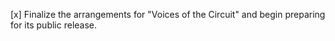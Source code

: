[x] Finalize the arrangements for "Voices of the Circuit" and begin preparing for its public release.
